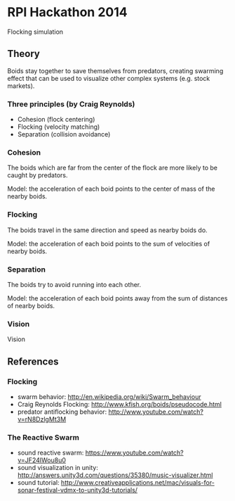 # RPI Hackathon 2014
Flocking simulation

## Theory

Boids stay together to save themselves from predators, creating swarming effect that can be used to visualize other complex systems (e.g. stock markets).

### Three principles (by Craig Reynolds)

* Cohesion (flock centering)
* Flocking (velocity matching)
* Separation (collision avoidance)

### Cohesion

The boids which are far from the center of the flock are more likely to be caught by predators.

Model: the acceleration of each boid points to the center of mass of the nearby boids.

### Flocking

The boids travel in the same direction and speed as nearby boids do.

Model: the acceleration of each boid points to the sum of velocities of nearby boids.

### Separation

The boids try to avoid running into each other.

Model: the acceleration of each boid points away from the sum of distances of nearby boids.

### Vision

Vision

## References

### Flocking

- swarm behavior: http://en.wikipedia.org/wiki/Swarm_behaviour
- Craig Reynolds Flocking: http://www.kfish.org/boids/pseudocode.html
- predator antiflocking behavior: http://www.youtube.com/watch?v=rN8DzlgMt3M

### The Reactive Swarm

- sound reactive swarm: https://www.youtube.com/watch?v=JF24IWou8u0
- sound visualization in unity: http://answers.unity3d.com/questions/35380/music-visualizer.html
- sound tutorial: http://www.creativeapplications.net/mac/visuals-for-sonar-festival-vdmx-to-unity3d-tutorials/

